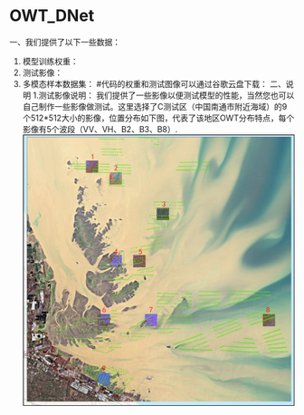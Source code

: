 # OWT_DNet

一、我们提供了以下一些数据：
  1. 模型训练权重：
  2. 测试影像：
  3. 多模态样本数据集：
#代码的权重和测试图像可以通过谷歌云盘下载：
二、说明
  1.测试影像说明：
    我们提供了一些影像以便测试模型的性能，当然您也可以自己制作一些影像做测试。这里选择了C测试区（中国南通市附近海域）的9个512*512大小的影像，位置分布如下图，代表了该地区OWT分布特点，每个影像有5个波段（VV、VH、B2、B3、B8）.
![image](https://github.com/GZ200122/OWT_DNet/blob/main/Location%20map%20of%20the%209%20test%20images%20at%20Image%20C%20(waters%20near%20Nantong%20City%2C%20China).jpg)
